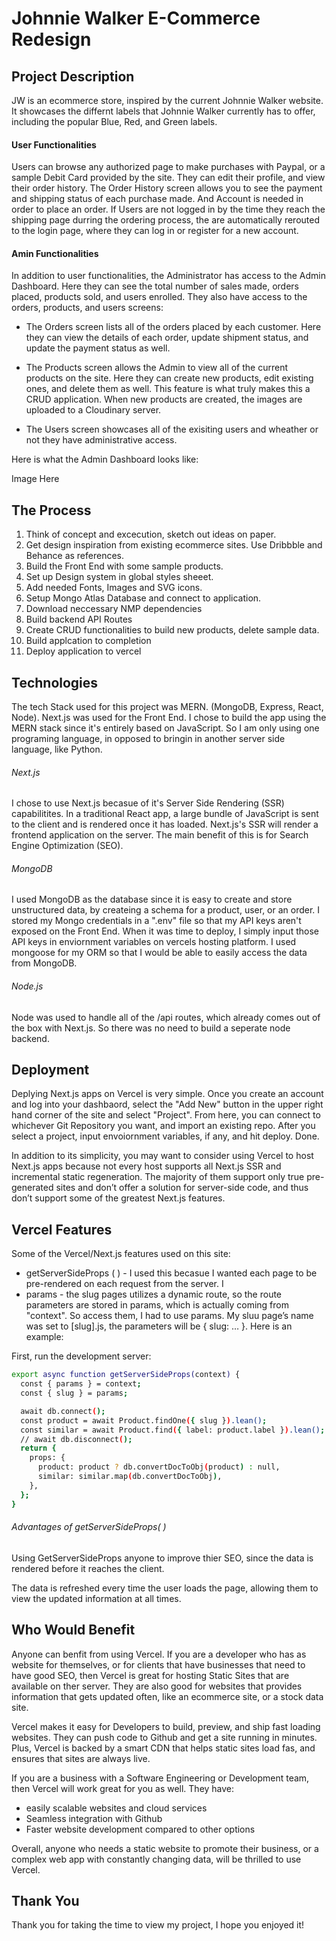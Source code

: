 # Johnnie Walker E-Commerce Redesign

<!-- First, run the development server:

```bash
npm run dev
# or
yarn dev
``` -->

## Project Description

JW is an ecommerce store, inspired by the current Johnnie Walker website. It showcases the differnt labels that Johnnie Walker currently has to offer, including the popular Blue, Red, and Green labels.

#### User Functionalities

Users can browse any authorized page to make purchases with Paypal, or a sample Debit Card provided by the site. They can edit their profile, and view their order history. The Order History screen allows you to see the payment and shipping status of each purchase made. And Account is needed in order to place an order. If Users are not logged in by the time they reach the shipping page durring the ordering process, the are automatically rerouted to the login page, where they can log in or register for a new account.

#### Amin Functionalities

In addition to user functionalities, the Administrator has access to the Admin Dashboard. Here they can see the total number of sales made, orders placed, products sold, and users enrolled. They also have access to the orders, products, and users screens:

- The Orders screen lists all of the orders placed by each customer. Here they can view the details of each order, update shipment status, and update the payment status as well.

- The Products screen allows the Admin to view all of the current products on the site. Here they can create new products, edit existing ones, and delete them as well. This feature is what truly makes this a CRUD application. When new products are created, the images are uploaded to a Cloudinary server.

- The Users screen showcases all of the exisiting users and wheather or not they have administrative access.

Here is what the Admin Dashboard looks like:

Image Here

## The Process

1. Think of concept and excecution, sketch out ideas on paper.
1. Get design inspiration from existing ecommerce sites. Use Dribbble and Behance as references.
1. Build the Front End with some sample products.
1. Set up Design system in global styles sheeet.
1. Add needed Fonts, Images and SVG icons.
1. Setup Mongo Atlas Database and connect to application.
1. Download neccessary NMP dependencies
1. Build backend API Routes
1. Create CRUD functionalities to build new products, delete sample data.
1. Build applcation to completion
1. Deploy application to vercel

## Technologies

The tech Stack used for this project was MERN. (MongoDB, Express, React, Node). Next.js was used for the Front End. I chose to build the app using the MERN stack since it's entirely based on JavaScript. So I am only using one programing language, in opposed to bringin in another server side language, like Python.

###### Next.js

I chose to use Next.js becasue of it's Server Side Rendering (SSR) capabilitites. In a traditional React app, a large bundle of JavaScript is sent to the client and is rendered once it has loaded. Next.js's SSR will render a frontend application on the server. The main benefit of this is for Search Engine Optimization (SEO).

###### MongoDB

I used MongoDB as the database since it is easy to create and store unstructured data, by createing a schema for a product, user, or an order. I stored my Mongo credentials in a ".env" file so that my API keys aren't exposed on the Front End. When it was time to deploy, I simply input those API keys in enviornment variables on vercels hosting platform. I used mongoose for my ORM so that I would be able to easily access the data from MongoDB.

###### Node.js

Node was used to handle all of the /api routes, which already comes out of the box with Next.js. So there was no need to build a seperate node backend.

## Deployment

Deplying Next.js apps on Vercel is very simple. Once you create an account and log into your dashbaord, select the "Add New" button in the upper right hand corner of the site and select "Project". From here, you can connect to whichever Git Repository you want, and import an existing repo. After you select a project, input envoiornment variables, if any, and hit deploy. Done.

In addition to its simplicity, you may want to consider using Vercel to host Next.js apps because not every host supports all Next.js SSR and incremental static regeneration. The majority of them support only true pre-generated sites and don’t offer a solution for server-side code, and thus don’t support some of the greatest Next.js features.

## Vercel Features
 Some of the Vercel/Next.js features used on this site: 
 * getServerSideProps ( ) - I used this becasue I wanted each page to be pre-rendered on each request from the server. I 
 * params - the slug pages utilizes a dynamic route, so the route parameters are stored in params, which is actually coming from "context". So access them, I had to use params.  My sluu page’s name was set to [slug].js, the parameters will be { slug: … }. Here is an example: 

 First, run the development server:

```bash
export async function getServerSideProps(context) {
  const { params } = context;
  const { slug } = params;

  await db.connect();
  const product = await Product.findOne({ slug }).lean();
  const similar = await Product.find({ label: product.label }).lean();
  // await db.disconnect();
  return {
    props: {
      product: product ? db.convertDocToObj(product) : null,
      similar: similar.map(db.convertDocToObj),
    },
  };
}
```
###### Advantages of getServerSideProps( )
Using GetServerSideProps anyone to improve thier SEO, since the data is rendered before it reaches the client.

The data is refreshed every time the user loads the page, allowing them to view the updated information at all times.

 


## Who Would Benefit

Anyone can benfit from using Vercel. If you are a developer who has as website for themselves, or for clients that have businesses that need to have good SEO, then Vercel is great for hosting Static Sites that are available on ther server. They are also good for websites that provides information that gets updated often, like an ecommerce site, or a stock data site. 

Vercel makes it easy for Developers to build, preview, and ship fast loading websites. They can push code to Github and get a site running in minutes. Plus, Vercel is backed by a smart CDN that helps static sites load fas, and ensures that sites are always live.

If you are a business with a Software Engineering or Development team, then Vercel will work great for you as well. They have:
* easily scalable websites and cloud services 
* Seamless integration with Github 
* Faster website development compared to other options 

Overall, anyone who needs a static website to promote their business, or a complex web app with constantly changing data, will be thrilled to use Vercel.


## Thank You 

Thank you for taking the time to view my project, I hope you enjoyed it!
